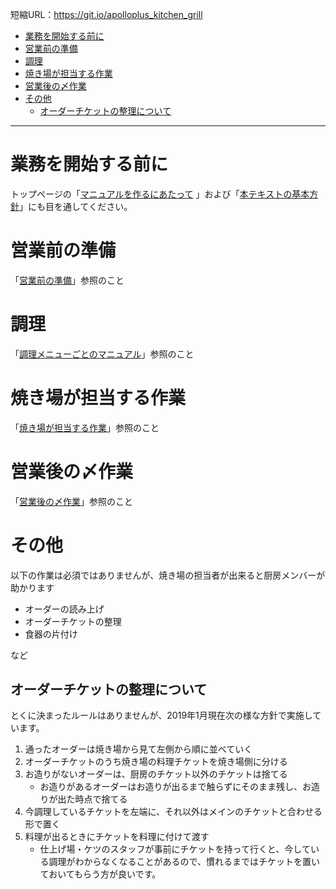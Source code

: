 短縮URL：https://git.io/apolloplus_kitchen_grill
​
<!-- TOC depthFrom:1 depthTo:6 withLinks:1 updateOnSave:1 orderedList:0 -->

- [業務を開始する前に](#業務を開始する前に)
- [営業前の準備](#営業前の準備)
- [調理](#調理)
- [焼き場が担当する作業](#焼き場が担当する作業)
- [営業後の〆作業](#営業後の〆作業)
- [その他](#その他)
	- [オーダーチケットの整理について](#オーダーチケットの整理について)

<!-- /TOC -->

***

# 業務を開始する前に

トップページの「[マニュアルを作るにあたって](Home#マニュアルを作るにあたって) 」および「[本テキストの基本方針](Home#本テキストの基本方針)」にも目を通してください。


# 営業前の準備

「[営業前の準備](ready.md)」参照のこと

# 調理

「[調理メニューごとのマニュアル](cooking.md)」参照のこと

# 焼き場が担当する作業

「[焼き場が担当する作業](work.md)」参照のこと

# 営業後の〆作業

「[営業後の〆作業](closing.md)」参照のこと

# その他

以下の作業は必須ではありませんが、焼き場の担当者が出来ると厨房メンバーが助かります

- オーダーの読み上げ
- オーダーチケットの整理
- 食器の片付け

など

## オーダーチケットの整理について

とくに決まったルールはありませんが、2019年1月現在次の様な方針で実施しています。

1. 通ったオーダーは焼き場から見て左側から順に並べていく
2. オーダーチケットのうち焼き場の料理チケットを焼き場側に分ける
3. お造りがないオーダーは、厨房のチケット以外のチケットは捨てる
    - お造りがあるオーダーはお造りが出るまで触らずにそのまま残し、お造りが出た時点で捨てる
4. 今調理しているチケットを左端に、それ以外はメインのチケットと合わせる形で置く
5. 料理が出るときにチケットを料理に付けて渡す
    - 仕上げ場・ケツのスタッフが事前にチケットを持って行くと、今している調理がわからなくなることがあるので、慣れるまではチケットを置いておいてもらう方が良いです。
